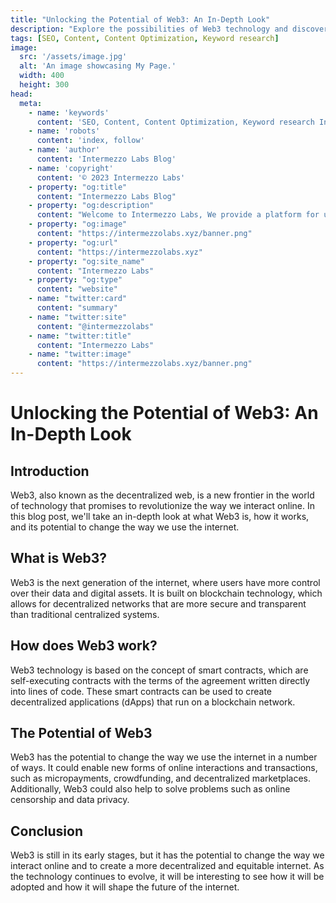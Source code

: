 ```yaml
---
title: "Unlocking the Potential of Web3: An In-Depth Look"
description: "Explore the possibilities of Web3 technology and discover how it can revolutionize the way we use the internet. Learn about its key concepts and potential applications in this comprehensive guide."
tags: [SEO, Content, Content Optimization, Keyword research]
image:
  src: '/assets/image.jpg'
  alt: 'An image showcasing My Page.'
  width: 400
  height: 300
head:
  meta:
    - name: 'keywords'
      content: 'SEO, Content, Content Optimization, Keyword research Intermezzo Blog'
    - name: 'robots'
      content: 'index, follow'
    - name: 'author'
      content: 'Intermezzo Labs Blog'
    - name: 'copyright'
      content: '© 2023 Intermezzo Labs'
    - property: "og:title"
      content: "Intermezzo Labs Blog"
    - property: "og:description"
      content: "Welcome to Intermezzo Labs, We provide a platform for users to create, manage and trade digital assets. These platforms can be used for a variety of purposes, such as gaming, collectibles, and e-commerce. Intermezzo Labs is for anyone who wants to leverage blockchain technology."
    - property: "og:image"
      content: "https://intermezzolabs.xyz/banner.png"
    - property: "og:url"
      content: "https://intermezzolabs.xyz"
    - property: "og:site_name"
      content: "Intermezzo Labs"
    - property: "og:type"
      content: "website"
    - name: "twitter:card"
      content: "summary"
    - name: "twitter:site"
      content: "@intermezzolabs"
    - name: "twitter:title"
      content: "Intermezzo Labs"
    - name: "twitter:image"
      content: "https://intermezzolabs.xyz/banner.png"
---
```


# Unlocking the Potential of Web3: An In-Depth Look

## Introduction
Web3, also known as the decentralized web, is a new frontier in the world of technology that promises to revolutionize the way we interact online. In this blog post, we'll take an in-depth look at what Web3 is, how it works, and its potential to change the way we use the internet.

## What is Web3?
Web3 is the next generation of the internet, where users have more control over their data and digital assets. It is built on blockchain technology, which allows for decentralized networks that are more secure and transparent than traditional centralized systems.

## How does Web3 work?
Web3 technology is based on the concept of smart contracts, which are self-executing contracts with the terms of the agreement written directly into lines of code. These smart contracts can be used to create decentralized applications (dApps) that run on a blockchain network.

## The Potential of Web3
Web3 has the potential to change the way we use the internet in a number of ways. It could enable new forms of online interactions and transactions, such as micropayments, crowdfunding, and decentralized marketplaces. Additionally, Web3 could also help to solve problems such as online censorship and data privacy.

## Conclusion
Web3 is still in its early stages, but it has the potential to change the way we interact online and to create a more decentralized and equitable internet. As the technology continues to evolve, it will be interesting to see how it will be adopted and how it will shape the future of the internet.
